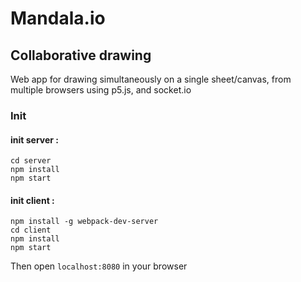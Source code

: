 # Mandala.io
## Collaborative drawing

Web app for drawing simultaneously on a single sheet/canvas, from multiple browsers using p5.js, and socket.io

### Init

#### init server :

```
cd server
npm install
npm start
```

#### init client :

```
npm install -g webpack-dev-server
cd client
npm install
npm start
```

Then open `localhost:8080` in your browser
